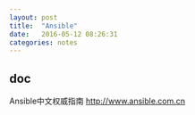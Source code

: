 ```yaml
---
layout: post
title:  "Ansible"
date:   2016-05-12 08:26:31
categories: notes
---
```



## doc 
Ansible中文权威指南 http://www.ansible.com.cn




